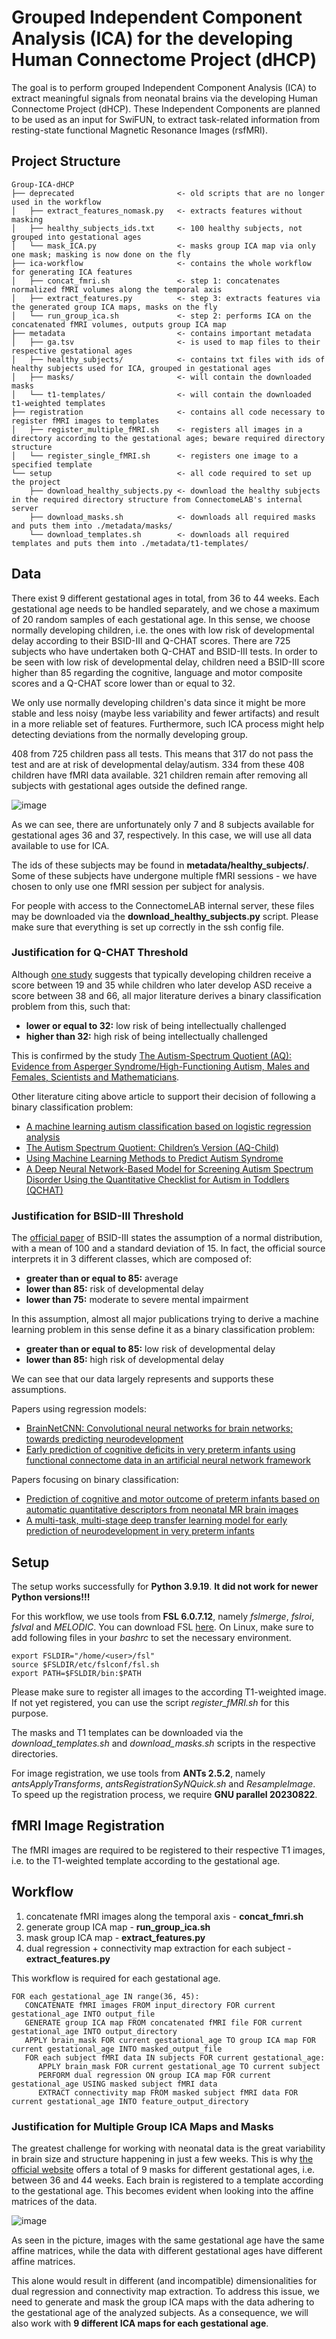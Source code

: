 # Grouped Independent Component Analysis (ICA) for the developing Human Connectome Project (dHCP)
The goal is to perform grouped Independent Component Analysis (ICA) to extract meaningful signals from neonatal brains via the developing Human Connectome Project (dHCP). These Independent Components are planned to be used as an input for SwiFUN, to extract task-related information from resting-state functional Magnetic Resonance Images (rsfMRI).

## Project Structure

```
Group-ICA-dHCP
├── deprecated                       <- old scripts that are no longer used in the workflow
│   ├── extract_features_nomask.py   <- extracts features without masking
│   ├── healthy_subjects_ids.txt     <- 100 healthy subjects, not grouped into gestational ages
│   └── mask_ICA.py                  <- masks group ICA map via only one mask; masking is now done on the fly
├── ica-workflow                     <- contains the whole workflow for generating ICA features
│   ├── concat_fmri.sh               <- step 1: concatenates normalized fMRI volumes along the temporal axis
│   ├── extract_features.py          <- step 3: extracts features via the generated group ICA maps, masks on the fly
│   └── run_group_ica.sh             <- step 2: performs ICA on the concatenated fMRI volumes, outputs group ICA map
├── metadata                         <- contains important metadata
│   ├── ga.tsv                       <- is used to map files to their respective gestational ages
│   ├── healthy_subjects/            <- contains txt files with ids of healthy subjects used for ICA, grouped in gestational ages
│   ├── masks/                       <- will contain the downloaded masks
│   └── t1-templates/                <- will contain the downloaded t1-weighted templates
├── registration                     <- contains all code necessary to register fMRI images to templates
│   ├── register_multiple_fMRI.sh    <- registers all images in a directory according to the gestational ages; beware required directory structure
│   └── register_single_fMRI.sh      <- registers one image to a specified template
└── setup                            <- all code required to set up the project
    ├── download_healthy_subjects.py <- download the healthy subjects in the required directory structure from ConnectomeLAB's internal server
    ├── download_masks.sh            <- downloads all required masks and puts them into ./metadata/masks/
    └── download_templates.sh        <- downloads all required templates and puts them into ./metadata/t1-templates/
```

## Data

There exist 9 different gestational ages in total, from 36 to 44 weeks. Each gestational age needs to be handled separately, and we chose a maximum of 20 random samples of each gestational age. In this sense, we choose normally developing children, i.e. the ones with low risk of developmental delay according to their BSID-III and Q-CHAT scores. There are 725 subjects who have undertaken both Q-CHAT and BSID-III tests. In order to be seen with low risk of developmental delay, children need a BSID-III score higher than 85 regarding the cognitive, language and motor composite scores and a Q-CHAT score lower than or equal to 32.

We only use normally developing children's data since it might be more stable and less noisy (maybe less variability and fewer artifacts) and result in a more reliable set of features. Furthermore, such ICA process might help detecting deviations from the normally developing group.

408 from 725 children pass all tests. This means that 317 do not pass the test and are at risk of developmental delay/autism. 334 from these 408 children have fMRI data available. 321 children remain after removing all subjects with gestational ages outside the defined range.

![image](https://github.com/user-attachments/assets/7d69bb6f-e967-42b5-bf60-9dcd68d2afeb)

As we can see, there are unfortunately only 7 and 8 subjects available for gestational ages 36 and 37, respectively. In this case, we will use all data available to use for ICA.

The ids of these subjects may be found in **metadata/healthy_subjects/**. Some of these subjects have undergone multiple fMRI sessions - we have chosen to only use one fMRI session per subject for analysis.

For people with access to the ConnectomeLAB internal server, these files may be downloaded via the **download_healthy_subjects.py** script. Please make sure that everything is set up correctly in the ssh config file.

### Justification for Q-CHAT Threshold

Although [one study](https://pubmed.ncbi.nlm.nih.gov/18240013/) suggests that
typically developing children receive a score between 19 and 35 while
children who later develop ASD receive a score between 38 and 66, all major
literature derives a binary classification problem from this, such that:

* **lower or equal to 32:** low risk of being intellectually challenged
* **higher than 32:** high risk of being intellectually challenged

This is confirmed by the study [The Autism-Spectrum Quotient (AQ): Evidence from Asperger Syndrome/High-Functioning Autism, Males and Females, Scientists and Mathematicians](https://link.springer.com/article/10.1023/A:1005653411471).

Other literature citing above article to support their decision of following
a binary classification problem:

* [A machine learning autism classification based on logistic regression analysis](https://link.springer.com/article/10.1007/s13755-019-0073-5)
* [The Autism Spectrum Quotient: Children’s Version (AQ-Child)](https://link.springer.com/article/10.1007/s10803-007-0504-z)
* [Using Machine Learning Methods to Predict Autism Syndrome](http://paper.ijcsns.org/07_book/202004/20200427.pdf)
* [A Deep Neural Network-Based Model for Screening Autism Spectrum Disorder Using the Quantitative Checklist for Autism in Toddlers (QCHAT)](https://link.springer.com/article/10.1007/s10803-021-05141-2)

### Justification for BSID-III Threshold

The [official paper](https://www.physio-pedia.com/Bayley_Scales_of_Infant_and_Toddler_Development)
of BSID-III states the assumption of a normal distribution,
with a mean of 100 and a standard deviation of 15. In fact, the official source
interprets it in 3 different classes, which are composed of:

* **greater than or equal to 85:** average
* **lower than 85:** risk of developmental delay
* **lower than 75:** moderate to severe mental impairment

In this assumption, almost all major publications trying to derive a machine
learning problem in this sense define it as a binary classification problem:

* **greater than or equal to 85:** low risk of developmental delay
* **lower than 85:** high risk of developmental delay

We can see that our data largely represents and supports these assumptions.

Papers using regression models:

* [BrainNetCNN: Convolutional neural networks for brain networks; towards predicting neurodevelopment](https://www.sciencedirect.com/science/article/pii/S1053811916305237)
* [Early prediction of cognitive deficits in very preterm infants using functional connectome data in an artificial neural network framework](https://www.sciencedirect.com/science/article/pii/S2213158218300329)

Papers focusing on binary classification:

* [Prediction of cognitive and motor outcome of preterm infants based on automatic quantitative descriptors from neonatal MR brain images](https://www.ncbi.nlm.nih.gov/pmc/articles/PMC5438406/)
* [A multi-task, multi-stage deep transfer learning model for early prediction of neurodevelopment in very preterm infants](https://www.nature.com/articles/s41598-020-71914-x)

## Setup

The setup works successfully for **Python 3.9.19**. **It did not work for newer Python versions!!!**

For this workflow, we use tools from **FSL 6.0.7.12**, namely *fslmerge*, *fslroi*, *fslval* and *MELODIC*. You can download FSL [here](https://fsl.fmrib.ox.ac.uk/fsl/fslwiki/FslInstallation). On Linux, make sure to add following files in your *bashrc* to set the necessary environment.

```
export FSLDIR="/home/<user>/fsl"
source $FSLDIR/etc/fslconf/fsl.sh
export PATH=$FSLDIR/bin:$PATH
```

Please make sure to register all images to the according T1-weighted image. If not yet registered, you can use the script *register_fMRI.sh* for this purpose.

The masks and T1 templates can be downloaded via the *download_templates.sh* and *download_masks.sh* scripts in the respective directories.

For image registration, we use tools from **ANTs 2.5.2**, namely *antsApplyTransforms*, *antsRegistrationSyNQuick.sh* and *ResampleImage*. To speed up
the registration process, we require **GNU parallel 20230822**.

## fMRI Image Registration

The fMRI images are required to be registered to their respective T1 images, i.e. to the T1-weighted template according to the gestational
age.

## Workflow

1. concatenate fMRI images along the temporal axis - **concat_fmri.sh**
2. generate group ICA map - **run_group_ica.sh**
3. mask group ICA map - **extract_features.py**
4. dual regression + connectivity map extraction for each subject - **extract_features.py**

This workflow is required for each gestational age.

```
FOR each gestational_age IN range(36, 45):
   CONCATENATE fMRI images FROM input_directory FOR current gestational_age INTO output_file
   GENERATE group ICA map FROM concatenated fMRI file FOR current gestational_age INTO output_directory
   APPLY brain_mask FOR current gestational_age TO group ICA map FOR current gestational_age INTO masked_output_file
   FOR each subject fMRI data IN subjects FOR current gestational_age:
      APPLY brain_mask FOR current gestational_age TO current subject
      PERFORM dual regression ON group ICA map FOR current gestational_age USING masked subject fMRI data
      EXTRACT connectivity map FROM masked subject fMRI data FOR current gestational_age INTO feature_output_directory
```

### Justification for Multiple Group ICA Maps and Masks

The greatest challenge for working with neonatal data is the great variability in brain size and structure happening in just a few
weeks. This is why [the official website](https://gin.g-node.org/BioMedIA/dhcp-volumetric-atlas-groupwise/src/master/mean) offers
a total of 9 masks for different gestational ages, i.e. between 36 and 44 weeks. Each brain is registered to a template according
to the gestational age. This becomes evident when looking into the affine matrices of the data.

![image](https://github.com/user-attachments/assets/baae8d81-8ce5-480f-8054-e5c2d196335e)

As seen in the picture, images with the same gestational age have the same affine matrices, while the data with different
gestational ages have different affine matrices. 

This alone would result in different (and incompatible) dimensionalities for dual regression and connectivity map extraction.
To address this issue, we need to generate and mask the group ICA maps with the data adhering to the gestational age of
the analyzed subjects. As a consequence, we will also work with **9 different ICA maps for each gestational age**.
